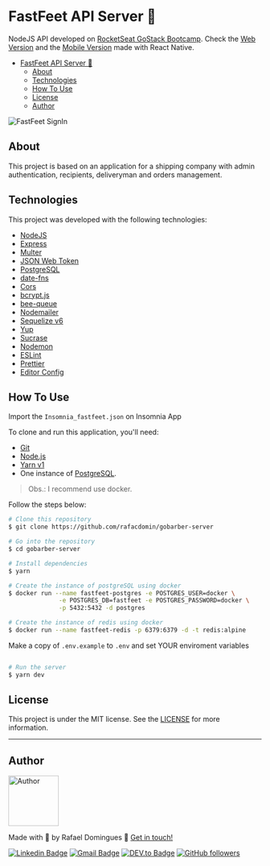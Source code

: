 # FastFeet API Server :incoming_envelope:

NodeJS API developed on [RocketSeat GoStack Bootcamp](https://rocketseat.com.br/bootcamp). Check the
[Web Version](https://github.com/rafacdomin/fastfeet-web) and the [Mobile Version](https://github.com/rafacdomin/fastfeet-mobile) made with React Native.

- [FastFeet API Server :incoming_envelope:](#fastfeet-api-server-incoming_envelope)
  - [About](#about)
  - [Technologies](#technologies)
  - [How To Use](#how-to-use)
  - [License](#license)
  - [Author](#author)

![FastFeet SignIn]()

## About

This project is based on an application for a shipping company with admin authentication,
recipients, deliveryman and orders management.

## Technologies

This project was developed with the following technologies:

- [NodeJS](https://nodejs.org/)
- [Express](https://expressjs.com/)
- [Multer](https://github.com/expressjs/multer)
- [JSON Web Token](https://jwt.io/)
- [PostgreSQL](https://www.postgresql.org/)
- [date-fns](https://date-fns.org/)
- [Cors](https://www.npmjs.com/package/cors)
- [bcrypt.js](https://www.npmjs.com/package/bcryptjs)
- [bee-queue](https://github.com/bee-queue/bee-queue)
- [Nodemailer](https://nodemailer.com/about/)
- [Sequelize v6](https://sequelize.org/master/)
- [Yup](https://github.com/jquense/yup)
- [Sucrase](https://github.com/alangpierce/sucrase)
- [Nodemon](https://www.npmjs.com/package/nodemon)
- [ESLint](https://eslint.org/)
- [Prettier](https://prettier.io/)
- [Editor Config](https://editorconfig.org/)

## How To Use

Import the `Insomnia_fastfeet.json` on Insomnia App

To clone and run this application, you'll need:

- [Git](https://git-scm.com)
- [Node.js](https://nodejs.org/)
- [Yarn v1](https://classic.yarnpkg.com/)
- One instance of [PostgreSQL](https://www.postgresql.org/).

> Obs.: I recommend use docker.

Follow the steps below:

```bash
# Clone this repository
$ git clone https://github.com/rafacdomin/gobarber-server

# Go into the repository
$ cd gobarber-server

# Install dependencies
$ yarn

# Create the instance of postgreSQL using docker
$ docker run --name fastfeet-postgres -e POSTGRES_USER=docker \
              -e POSTGRES_DB=fastfeet -e POSTGRES_PASSWORD=docker \
              -p 5432:5432 -d postgres

# Create the instance of redis using docker
$ docker run --name fastfeet-redis -p 6379:6379 -d -t redis:alpine
```

Make a copy of `.env.example` to `.env` and set YOUR enviroment variables

```bash

# Run the server
$ yarn dev
```

## License

This project is under the MIT license. See the [LICENSE](https://github.com/rafacdomin/fastfeet-server/blob/master/LICENSE) for more information.

---

## Author

<img  border-radius="50px" src="https://avatars3.githubusercontent.com/u/40310160?s=460&u=d2babe9b7f1c365955699550074910a1957525c8&v=4" width="100px" alt="Author"/>

Made with :purple_heart: by Rafael Domingues :wave: [Get in touch!](https://www.linkedin.com/in/rafaelcodomingues/)

[![Linkedin Badge](https://img.shields.io/badge/-Rafael_Domingues-blue?style=flat-square&logo=Linkedin&logoColor=white&link=https://www.linkedin.com/in/rafaelcodomingues/)](https://www.linkedin.com/in/rafaelcodomingues/)
[![Gmail Badge](https://img.shields.io/badge/-rafaelcodomingues@gmail.com-c14438?style=flat-square&logo=Gmail&logoColor=white&link=mailto:rafaelcodomingues@gmail.com)](mailto:rafaelcodomingues@gmail.com)
[![DEV.to Badge](https://img.shields.io/badge/DEV.to-rafacdomin-black)](https://dev.to/rafacdomin)
[![GitHub followers](https://img.shields.io/github/followers/rafacdomin?label=Follow&style=social)](https://github.com/rafacdomin/?tab=follow)
